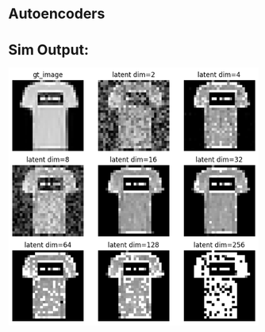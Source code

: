 # Autoencoders

# Sim Output:

![](https://github.com/Tys0nus/Autoencoders/blob/main/output/output.png)
